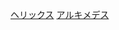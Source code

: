 [ヘリックス](https://github.com/sakkom/openframeworks/tree/main/Spirals/src/Helix/README.md)
[アルキメデス](https://github.com/sakkom/openframeworks/tree/main/Spirals/src/Archimedes/README.md)
